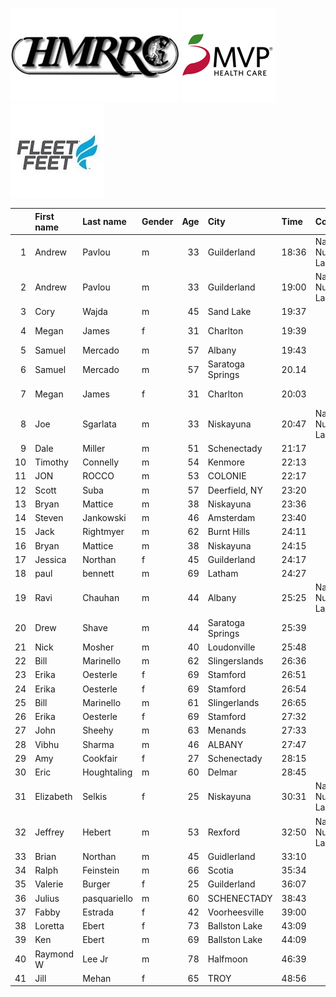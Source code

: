 ![image](hmrrc_65h.jpg) ![image](MVP-1.jpg)  ![image](FF_Logo_Stacked_7-150x118.jpg)  

|    | First name   | Last name    | Gender   |   Age | City             | Time   | Company                  | Team          |   age_grade |
|---:|:-------------|:-------------|:---------|------:|:-----------------|:-------|:-------------------------|:--------------|------------:|
|  1 | Andrew       | Pavlou       | m        |    33 | Guilderland      | 18:36  | Naval Nuclear Laboratory |               |       69.53 |
|  2 | Andrew       | Pavlou       | m        |    33 | Guilderland      | 19:00  | Naval Nuclear Laboratory |               |       68.06 |
|  3 | Cory         | Wajda        | m        |    45 | Sand Lake        | 19:37  |                          |               |       71.62 |
|  4 | Megan        | James        | f        |    31 | Charlton         | 19:39  |                          | Willow Street |       74.99 |
|  5 | Samuel       | Mercado      | m        |    57 | Albany           | 19:43  |                          |               |       78.47 |
|  6 | Samuel       | Mercado      | m        |    57 | Saratoga Springs | 20.14  |                          |               |       77.35 |
|  7 | Megan        | James        | f        |    31 | Charlton         | 20:03  |                          | Willow Street |       73.5  |
|  8 | Joe          | Sgarlata     | m        |    33 | Niskayuna        | 20:47  | Naval Nuclear Laboratory |               |       62.22 |
|  9 | Dale         | Miller       | m        |    51 | Schenectady      | 21:17  |                          |               |       69.19 |
| 10 | Timothy      | Connelly     | m        |    54 | Kenmore          | 22:13  |                          |               |       67.92 |
| 11 | JON          | ROCCO        | m        |    53 | COLONIE          | 22:17  |                          |               |       67.16 |
| 12 | Scott        | Suba         | m        |    57 | Deerfield, NY    | 23:20  |                          |               |       66.3  |
| 13 | Bryan        | Mattice      | m        |    38 | Niskayuna        | 23:36  |                          |               |       56.5  |
| 14 | Steven       | Jankowski    | m        |    46 | Amsterdam        | 23:40  |                          |               |       59.82 |
| 15 | Jack         | Rightmyer    | m        |    62 | Burnt Hills      | 24:11  |                          |               |       66.79 |
| 16 | Bryan        | Mattice      | m        |    38 | Niskayuna        | 24:15  |                          |               |       54.99 |
| 17 | Jessica      | Northan      | f        |    45 | Guilderland      | 24:17  |                          |               |       64.56 |
| 18 | paul         | bennett      | m        |    69 | Latham           | 24:27  |                          |               |       70.51 |
| 19 | Ravi         | Chauhan      | m        |    44 | Albany           | 25:25  | Naval Nuclear Laboratory |               |       54.86 |
| 20 | Drew         | Shave        | m        |    44 | Saratoga Springs | 25:39  |                          |               |       54.36 |
| 21 | Nick         | Mosher       | m        |    40 | Loudonville      | 25:48  |                          |               |       52.45 |
| 22 | Bill         | Marinello    | m        |    62 | Slingerslands    | 26:36  |                          |               |       60.72 |
| 23 | Erika        | Oesterle     | f        |    69 | Stamford         | 26:51  |                          |               |       77.37 |
| 24 | Erika        | Oesterle     | f        |    69 | Stamford         | 26:54  |                          |               |       77.23 |
| 25 | Bill         | Marinello    | m        |    61 | Slingerlands     | 26:65  |                          |               |       59.11 |
| 26 | Erika        | Oesterle     | f        |    69 | Stamford         | 27:32  |                          |               |       75.45 |
| 27 | John         | Sheehy       | m        |    63 | Menands          | 27:33  |                          |               |       59.15 |
| 28 | Vibhu        | Sharma       | m        |    46 | ALBANY           | 27:47  |                          |               |       50.96 |
| 29 | Amy          | Cookfair     | f        |    27 | Schenectady      | 28:15  |                          |               |       52.15 |
| 30 | Eric         | Houghtaling  | m        |    60 | Delmar           | 28:45  |                          |               |       55.21 |
| 31 | Elizabeth    | Selkis       | f        |    25 | Niskayuna        | 30:31  | Naval Nuclear Laboratory |               |       48.28 |
| 32 | Jeffrey      | Hebert       | m        |    53 | Rexford          | 32:50  | Naval Nuclear Laboratory |               |       45.58 |
| 33 | Brian        | Northan      | m        |    45 | Guidlerland      | 33:10  |                          |               |       42.36 |
| 34 | Ralph        | Feinstein    | m        |    66 | Scotia           | 35:34  |                          |               |       47.07 |
| 35 | Valerie      | Burger       | f        |    25 | Guilderland      | 36:07  |                          |               |       40.79 |
| 36 | Julius       | pasquariello | m        |    60 | SCHENECTADY      | 38:43  |                          |               |       41    |
| 37 | Fabby        | Estrada      | f        |    42 | Voorheesville    | 39:00  |                          |               |       39.29 |
| 38 | Loretta      | Ebert        | f        |    73 | Ballston Lake    | 43:09  |                          |               |       50.94 |
| 39 | Ken          | Ebert        | m        |    69 | Ballston Lake    | 44:09  |                          |               |       39.05 |
| 40 | Raymond W    | Lee Jr       | m        |    78 | Halfmoon         | 46:39  |                          |               |       42.53 |
| 41 | Jill         | Mehan        | f        |    65 | TROY             | 48:56  |                          |               |       40.25 |